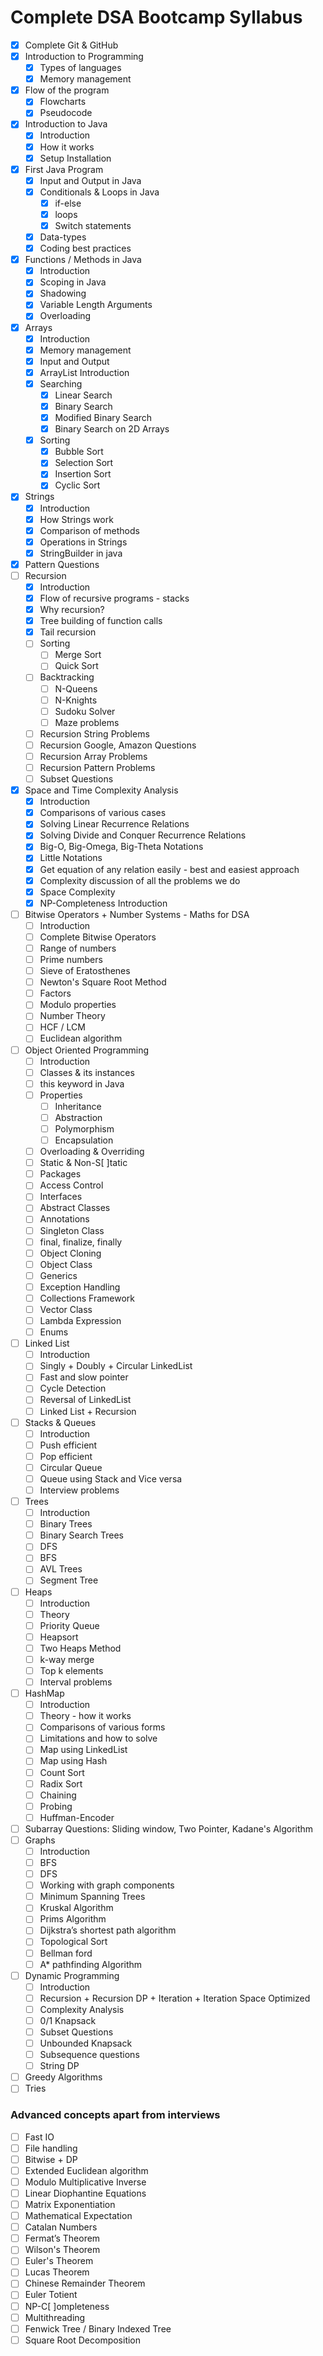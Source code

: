 # Complete DSA Bootcamp Syllabus

- [x] Complete Git & GitHub
- [x] Introduction to Programming
  - [x] Types of languages
  - [x] Memory management
- [x] Flow of the program
  - [x] Flowcharts
  - [x] Pseudocode
- [x] Introduction to Java
  - [x] Introduction
  - [x] How it works
  - [x] Setup Installation
- [x] First Java Program
  - [x] Input and Output in Java
  - [x] Conditionals & Loops in Java
    - [x] if-else
    - [x] loops
    - [x] Switch statements
  - [x] Data-types
  - [x] Coding best practices
- [x] Functions / Methods in Java
  - [x] Introduction
  - [x] Scoping in Java
  - [x] Shadowing
  - [x] Variable Length Arguments
  - [x] Overloading
- [x] Arrays
  - [x] Introduction
  - [x] Memory management
  - [x] Input and Output
  - [x] ArrayList Introduction
  - [x] Searching
    - [x] Linear Search
    - [x] Binary Search
    - [x] Modified Binary Search
    - [x] Binary Search on 2D Arrays
  - [x] Sorting
    - [x] Bubble Sort
    - [x] Selection Sort
    - [x] Insertion Sort
    - [x] Cyclic Sort
- [x] Strings
  - [x] Introduction
  - [x] How Strings work
  - [x] Comparison of methods
  - [x] Operations in Strings
  - [x] StringBuilder in java
- [x] Pattern Questions
- [ ] Recursion
  - [x] Introduction
  - [x] Flow of recursive programs - stacks
  - [x] Why recursion?
  - [x] Tree building of function calls
  - [x] Tail recursion
  - [ ] Sorting
    - [ ] Merge Sort
    - [ ] Quick Sort
  - [ ] Backtracking
    - [ ] N-Queens
    - [ ] N-Knights
    - [ ] Sudoku Solver
    - [ ] Maze problems
  - [ ] Recursion String Problems
  - [ ] Recursion Google, Amazon Questions
  - [ ] Recursion Array Problems
  - [ ] Recursion Pattern Problems
  - [ ] Subset Questions
- [x] Space and Time Complexity Analysis
  - [x] Introduction
  - [x] Comparisons of various cases
  - [x] Solving Linear Recurrence Relations
  - [x] Solving Divide and Conquer Recurrence Relations
  - [x] Big-O, Big-Omega, Big-Theta Notations
  - [x] Little Notations
  - [x] Get equation of any relation easily - best and easiest approach
  - [x] Complexity discussion of all the problems we do
  - [x] Space Complexity
  - [x] NP-Completeness Introduction
- [ ] Bitwise Operators + Number Systems - Maths for DSA
  - [ ] Introduction
  - [ ] Complete Bitwise Operators
  - [ ] Range of numbers
  - [ ] Prime numbers
  - [ ] Sieve of Eratosthenes
  - [ ] Newton's Square Root Method
  - [ ] Factors
  - [ ] Modulo properties
  - [ ] Number Theory
  - [ ] HCF / LCM
  - [ ] Euclidean algorithm
- [ ] Object Oriented Programming
  - [ ] Introduction
  - [ ] Classes & its instances
  - [ ] this keyword in Java
  - [ ] Properties
    - [ ] Inheritance
    - [ ] Abstraction
    - [ ] Polymorphism
    - [ ] Encapsulation
  - [ ] Overloading & Overriding
  - [ ] Static & Non-S[ ]tatic
  - [ ] Packages
  - [ ] Access Control
  - [ ] Interfaces
  - [ ] Abstract Classes
  - [ ] Annotations
  - [ ] Singleton Class
  - [ ] final, finalize, finally
  - [ ] Object Cloning
  - [ ] Object Class
  - [ ] Generics
  - [ ] Exception Handling
  - [ ] Collections Framework
  - [ ] Vector Class
  - [ ] Lambda Expression
  - [ ] Enums
- [ ] Linked List
  - [ ] Introduction
  - [ ] Singly + Doubly + Circular LinkedList
  - [ ] Fast and slow pointer
  - [ ] Cycle Detection
  - [ ] Reversal of LinkedList
  - [ ] Linked List + Recursion
- [ ] Stacks & Queues
  - [ ] Introduction
  - [ ] Push efficient
  - [ ] Pop efficient
  - [ ] Circular Queue
  - [ ] Queue using Stack and Vice versa
  - [ ] Interview problems
- [ ] Trees
  - [ ] Introduction
  - [ ] Binary Trees
  - [ ] Binary Search Trees
  - [ ] DFS
  - [ ] BFS
  - [ ] AVL Trees
  - [ ] Segment Tree
- [ ] Heaps
  - [ ] Introduction
  - [ ] Theory
  - [ ] Priority Queue
  - [ ] Heapsort
  - [ ] Two Heaps Method
  - [ ] k-way merge
  - [ ] Top k elements
  - [ ] Interval problems
- [ ] HashMap
  - [ ] Introduction
  - [ ] Theory - how it works
  - [ ] Comparisons of various forms
  - [ ] Limitations and how to solve
  - [ ] Map using LinkedList
  - [ ] Map using Hash
  - [ ] Count Sort
  - [ ] Radix Sort
  - [ ] Chaining
  - [ ] Probing
  - [ ] Huffman-Encoder
- [ ] Subarray Questions: Sliding window, Two Pointer, Kadane's Algorithm
- [ ] Graphs
  - [ ] Introduction
  - [ ] BFS
  - [ ] DFS
  - [ ] Working with graph components
  - [ ] Minimum Spanning Trees
  - [ ] Kruskal Algorithm
  - [ ] Prims Algorithm
  - [ ] Dijkstra’s shortest path algorithm
  - [ ] Topological Sort
  - [ ] Bellman ford
  - [ ] A\* pathfinding Algorithm
- [ ] Dynamic Programming
  - [ ] Introduction
  - [ ] Recursion + Recursion DP + Iteration + Iteration Space Optimized
  - [ ] Complexity Analysis
  - [ ] 0/1 Knapsack
  - [ ] Subset Questions
  - [ ] Unbounded Knapsack
  - [ ] Subsequence questions
  - [ ] String DP
- [ ] Greedy Algorithms
- [ ] Tries

### Advanced concepts apart from interviews

- [ ] Fast IO
- [ ] File handling
- [ ] Bitwise + DP
- [ ] Extended Euclidean algorithm
- [ ] Modulo Multiplicative Inverse
- [ ] Linear Diophantine Equations
- [ ] Matrix Exponentiation
- [ ] Mathematical Expectation
- [ ] Catalan Numbers
- [ ] Fermat’s Theorem
- [ ] Wilson's Theorem
- [ ] Euler's Theorem
- [ ] Lucas Theorem
- [ ] Chinese Remainder Theorem
- [ ] Euler Totient
- [ ] NP-C[ ]ompleteness
- [ ] Multithreading
- [ ] Fenwick Tree / Binary Indexed Tree
- [ ] Square Root Decomposition
